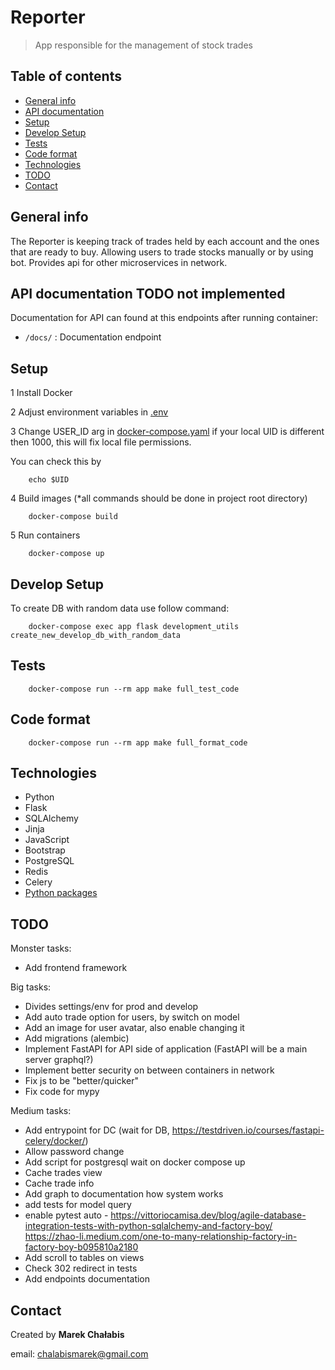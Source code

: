 # Reporter
> App responsible for the management of stock trades

## Table of contents

- [General info](#general-info)
- [API documentation](#api-documentation)
- [Setup](#setup) 
- [Develop Setup](#develop-setup) 
- [Tests](#tests)
- [Code format](#code-format)
- [Technologies](#technologies)
- [TODO](#todo)
- [Contact](#contact)

## General info
The Reporter is keeping track of trades held by each account and the ones
that are ready to buy. Allowing users to trade stocks manually or by using bot. 
Provides api for other microservices in network. 

## API documentation TODO not implemented
Documentation for API can found at this endpoints after running container:

- `/docs/` : Documentation endpoint 

## Setup

1 Install Docker

2 Adjust environment variables in [.env](config/environment_variables)

3 Change USER_ID arg in [docker-compose.yaml](docker-compose.yaml) if your local UID is different then 1000, this will fix local file permissions.

You can check this by
```
    echo $UID
```
4 Build images (*all commands should be done in project root directory)
```
    docker-compose build
```
5 Run containers
```
    docker-compose up
```

## Develop Setup

To create DB with random data use follow command:
```
    docker-compose exec app flask development_utils create_new_develop_db_with_random_data
``` 
## Tests
```
    docker-compose run --rm app make full_test_code
```

## Code format
```
    docker-compose run --rm app make full_format_code
```

## Technologies

- Python 
- Flask
- SQLAlchemy
- Jinja
- JavaScript
- Bootstrap
- PostgreSQL
- Redis
- Celery
- [Python packages](backend/pyproject.toml)

## TODO

Monster tasks:

- Add frontend framework

Big tasks:

- Divides settings/env for prod and develop
- Add auto trade option for users, by switch on model
- Add an image for user avatar, also enable changing it
- Add migrations (alembic)
- Implement FastAPI for API side of application (FastAPI will be a main server graphql?)
- Implement better security on between containers in network
- Fix js to be "better/quicker"
- Fix code for mypy

Medium tasks:

- Add entrypoint for DC (wait for DB, https://testdriven.io/courses/fastapi-celery/docker/)
- Allow password change
- Add script for postgresql wait on docker compose up
- Cache trades view
- Cache trade info 
- Add graph to documentation how system works
- add tests for model query
- enable pytest auto - https://vittoriocamisa.dev/blog/agile-database-integration-tests-with-python-sqlalchemy-and-factory-boy/    https://zhao-li.medium.com/one-to-many-relationship-factory-in-factory-boy-b095810a2180
- Add scroll to tables on views
- Check 302 redirect in tests
- Add endpoints documentation

## Contact

Created by <b>Marek Chałabis</b> 

email: chalabismarek@gmail.com

